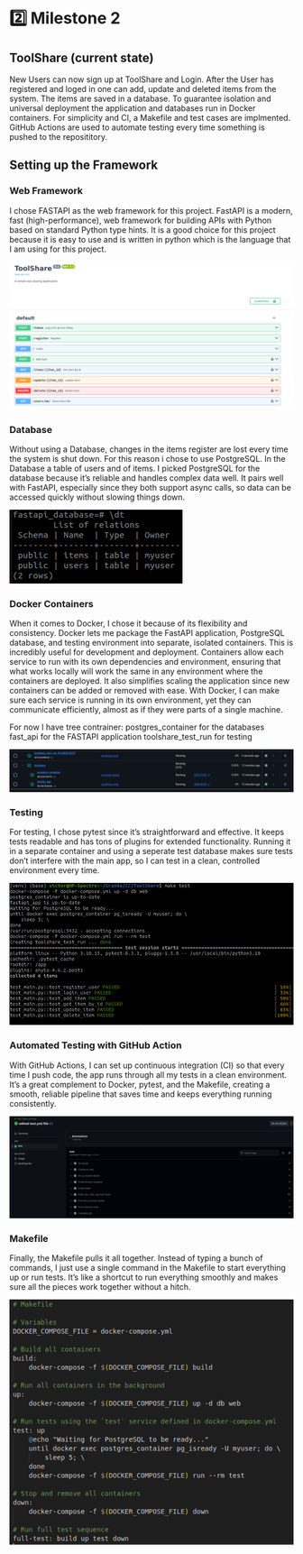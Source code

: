 # :two: Milestone 2

## ToolShare (current state)

New Users can now sign up at ToolShare and Login. After the User has registered and loged in one can add, update and deleted items from the system. The items are saved in a database. To guarantee isolation and universal deployment the application and databases run in Docker containers. For simplicity and CI, a Makefile and test cases are implmented. GitHub Actions are used to automate testing every time something is pushed to the reposititory. 

## Setting up the Framework

### Web Framework
I chose FASTAPI as the web framework for this project. FastAPI is a modern, fast (high-performance), web framework for building APIs with Python based on standard Python type hints. It is a good choice for this project because it is easy to use and is written in python which is the language that I am using for this project.

![alt text](image.png)

### Database 

Without using a Database, changes in the items register are lost every time the system is shut down. For this reason i chose to use PostgreSQL. In the Database a table of users and of items. I picked PostgreSQL for the database because it’s reliable and handles complex data well. It pairs well with FastAPI, especially since they both support async calls, so data can be accessed quickly without slowing things down.

![alt text](image-1.png)

### Docker Containers 
When it comes to Docker, I chose it because of its flexibility and consistency. Docker lets me package the FastAPI application, PostgreSQL database, and testing environment into separate, isolated containers. This is incredibly useful for development and deployment. Containers allow each service to run with its own dependencies and environment, ensuring that what works locally will work the same in any environment where the containers are deployed. It also simplifies scaling the application since new containers can be added or removed with ease. With Docker, I can make sure each service is running in its own environment, yet they can communicate efficiently, almost as if they were parts of a single machine.

For now I have tree contrainer: 
postgres_container for the databases
fast_api for the FASTAPI application
toolshare_test_run for testing

![alt text](image-2.png)

### Testing

For testing, I chose pytest since it’s straightforward and effective. It keeps tests readable and has tons of plugins for extended functionality. Running it in a separate container and using a seperate test database makes sure tests don’t interfere with the main app, so I can test in a clean, controlled environment every time.

![alt text](image-3.png)

### Automated Testing with GitHub Action

With GitHub Actions, I can set up continuous integration (CI) so that every time I push code, the app runs through all my tests in a clean environment.  It’s a great complement to Docker, pytest, and the Makefile, creating a smooth, reliable pipeline that saves time and keeps everything running consistently.

![alt text](image-5.png)

### Makefile

Finally, the Makefile pulls it all together. Instead of typing a bunch of commands, I just use a single command in the Makefile to start everything up or run tests. It’s like a shortcut to run everything smoothly and makes sure all the pieces work together without a hitch.

![alt text](image-4.png)


